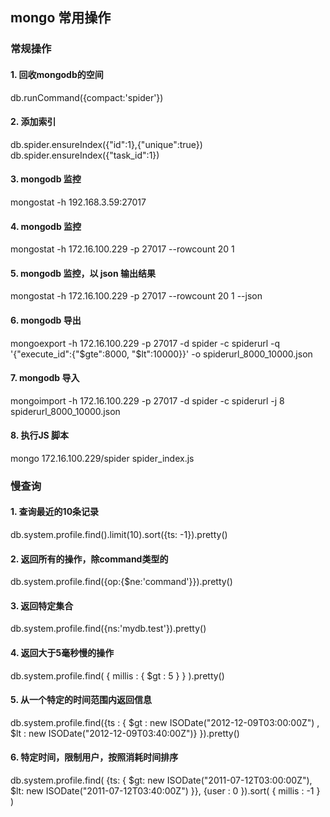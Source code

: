 ## mongo 常用操作

### 常规操作

#### 1. 回收mongodb的空间
db.runCommand({compact:'spider'})

#### 2. 添加索引
db.spider.ensureIndex({"id":1},{"unique":true})
db.spider.ensureIndex({"task_id":1})

#### 3. mongodb 监控
mongostat -h 192.168.3.59:27017

#### 4. mongodb 监控
mongostat -h 172.16.100.229 -p 27017 --rowcount 20 1

#### 5. mongodb 监控，以 json 输出结果
mongostat -h 172.16.100.229 -p 27017 --rowcount 20 1 --json

#### 6. mongodb 导出
mongoexport -h 172.16.100.229 -p 27017 -d spider -c spiderurl -q '{"execute_id":{"$gte":8000, "$lt":10000}}' -o spiderurl_8000_10000.json

#### 7. mongodb 导入
mongoimport -h 172.16.100.229 -p 27017 -d spider -c spiderurl -j 8 spiderurl_8000_10000.json

#### 8. 执行JS 脚本
mongo 172.16.100.229/spider spider_index.js


### 慢查询

#### 1. 查询最近的10条记录
db.system.profile.find().limit(10).sort({ts: -1}).pretty()

#### 2. 返回所有的操作，除command类型的
db.system.profile.find({op:{$ne:'command'}}).pretty()

#### 3. 返回特定集合
db.system.profile.find({ns:'mydb.test'}).pretty()

#### 4. 返回大于5毫秒慢的操作
db.system.profile.find( { millis : { $gt : 5 } } ).pretty()

#### 5. 从一个特定的时间范围内返回信息
db.system.profile.find({ts : {
    $gt : new ISODate("2012-12-09T03:00:00Z") , 
    $lt : new ISODate("2012-12-09T03:40:00Z")}
    }).pretty()

#### 6. 特定时间，限制用户，按照消耗时间排序
db.system.profile.find(
    {ts: {
        $gt: new ISODate("2011-07-12T03:00:00Z"), 
        $lt: new ISODate("2011-07-12T03:40:00Z")
    }},
    {user : 0 }).sort( { millis : -1 } )

